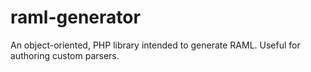 # raml-generator
An object-oriented, PHP library intended to generate RAML. Useful for authoring custom parsers.
